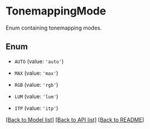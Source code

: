 # TonemappingMode

Enum containing tonemapping modes.

## Enum

* `AUTO` (value: `'auto'`)

* `MAX` (value: `'max'`)

* `RGB` (value: `'rgb'`)

* `LUM` (value: `'lum'`)

* `ITP` (value: `'itp'`)

[[Back to Model list]](README.md#documentation-for-models) [[Back to API list]](README.md#documentation-for-api-endpoints) [[Back to README]](README.md)


